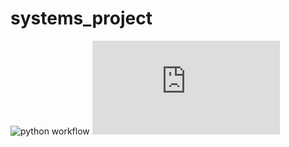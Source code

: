 # systems_project
![python workflow](https://github.com/1lyasm/systems_project/actions/workflows/python-app.yaml/badge.svg)
![python_test_coverage](https://github.com/1lyasm/systems_project/junit/test_results.xml)
